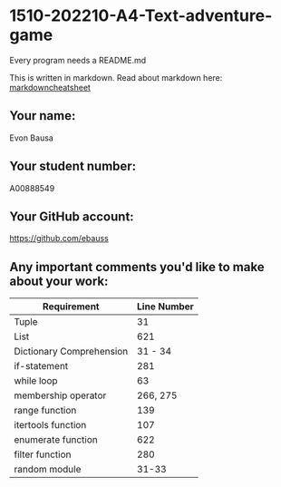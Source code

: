 # 1510-202210-A4-Text-adventure-game

Every program needs a README.md

This is written in markdown. Read about markdown here: [markdowncheatsheet](https://www.markdownguide.org/cheat-sheet/)

## Your name:
Evon Bausa

## Your student number:
A00888549

## Your GitHub account:
https://github.com/ebauss

## Any important comments you'd like to make about your work:
| Requirement               | Line Number |
|---------------------------|-------------|
| Tuple                     | 31          |
| List                      | 621         |
| Dictionary  Comprehension | 31 - 34     |
| if-statement              | 281         |
| while loop                | 63          |
| membership  operator      | 266, 275    |
| range  function           | 139         |
| itertools  function       | 107         |
| enumerate  function       | 622         |
| filter  function          | 280         |
| random  module            | 31-33       |
